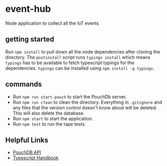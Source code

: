 # event-hub
Node application to collect all the IoT events

## getting started
Run `npm install` to pull down all the node dependencies after cloning the directory. The `postinstall` script runs `typings install` which means `typings` has to be available to fetch typescript typings for the dependencies. `typings` can be installed using `npm install -g typings`.

## commands
* Run `npm run start-pouch` to start the PouchDb server.
* Run `npm run clean` to clean the directory. Everything in `.gitignore` and any files that the version control doesn't know about will be deleted. This will also delete the database.
* Run `npm start` to start the application.
* Run `npm test` to run the tape tests.


## Helpful Links

- [PouchDB API](http://pouchdb.com/api.html)
- [Typescript Handbook](http://www.typescriptlang.org/Handbook)
